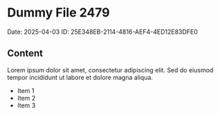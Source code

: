 # Dummy File 2479

Date: 2025-04-03
ID: 25E348EB-2114-4816-AEF4-4ED12E83DFE0

## Content

Lorem ipsum dolor sit amet, consectetur adipiscing elit.
Sed do eiusmod tempor incididunt ut labore et dolore magna aliqua.

* Item 1
* Item 2
* Item 3

